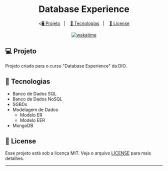 <h1 align="center">
  Database Experience
</h1>

<p align="center">
  <<a href="#-projeto">🖥️ Projeto</a>&nbsp;&nbsp;&nbsp;|&nbsp;&nbsp;&nbsp;
  <a href="#-tecnologias">🚀 Tecnologias</a>&nbsp;&nbsp;&nbsp;|&nbsp;&nbsp;&nbsp;
  <a href="#-license">📝 License</a>
</p>

<p align="center">
<a href="https://wakatime.com/badge/user/68660678-6b86-4b78-98df-f5f41a37e1bc/project/9fdd8908-40d0-4cc0-96e4-dc945ce13818"><img src="https://wakatime.com/badge/user/68660678-6b86-4b78-98df-f5f41a37e1bc/project/9fdd8908-40d0-4cc0-96e4-dc945ce13818.svg" alt="wakatime"></a>
</p>

## 💻 Projeto

Projeto criado para o curso "Database Experience" da DIO.

## 🚀 Tecnologias

- Banco de Dados SQL
- Banco de Dados NoSQL
- SGBDs
- Modelagem de Dados
  - Modelo ER
  - Modelo EER
- MongoDB

## 📝 License

Esse projeto está sob a licença MIT. Veja o arquivo [LICENSE](LICENSE) para mais detalhes.

---
